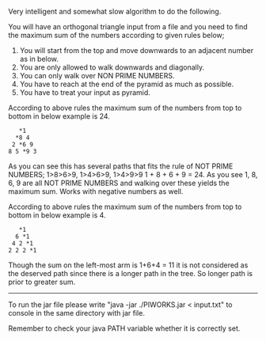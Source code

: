 Very intelligent and somewhat slow algorithm to do the following.

You will have an orthogonal triangle input from a file and you need to find the maximum sum of the numbers according to given rules below;

1. You will start from the top and move downwards to an adjacent number as in below.
2. You are only allowed to walk downwards and diagonally.
3. You can only walk over NON PRIME NUMBERS.
4. You have to reach at the end of the pyramid as much as possible.
5. You have to treat your input as pyramid.

According to above rules the maximum sum of the numbers from top to bottom in below example is 24.

       *1
      *8 4
     2 *6 9
    8 5 *9 3
    
As you can see this has several paths that fits the rule of NOT PRIME NUMBERS; 1>8>6>9, 1>4>6>9, 1>4>9>9
1 + 8 + 6 + 9 = 24.  As you see 1, 8, 6, 9 are all NOT PRIME NUMBERS and walking over these yields the maximum sum.
Works with negative numbers as well.

According to above rules the maximum sum of the numbers from top to bottom in below example is 4.

       *1
      6 *1
     4 2 *1
    2 2 2 *1
  
Though the sum on the left-most arm is 1+6+4 = 11 it is not considered as the deserved path since there is a longer path in the tree. So
longer path is prior to greater sum.

-----------------------------------------------------------------------------------------------------------------------------------------

To run the jar file please write "java -jar ./PIWORKS.jar < input.txt" to console in the same directory with jar file.

Remember to check your java PATH variable whether it is correctly set.

